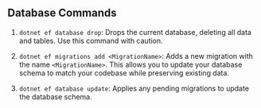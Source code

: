## Database Commands

1. `dotnet ef database drop`: Drops the current database, deleting all data and tables. Use this command with caution.

2. `dotnet ef migrations add <MigrationName>`: Adds a new migration with the name `<MigrationName>`. This allows you to update your database schema to match your codebase while preserving existing data.

3. `dotnet ef database update`: Applies any pending migrations to update the database schema.
